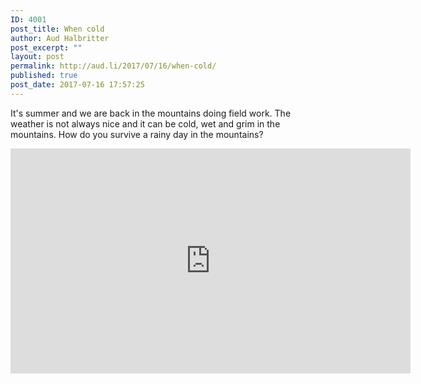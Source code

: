 ```yaml
---
ID: 4001
post_title: When cold
author: Aud Halbritter
post_excerpt: ""
layout: post
permalink: http://aud.li/2017/07/16/when-cold/
published: true
post_date: 2017-07-16 17:57:25
---
```

It's summer and we are back in the mountains doing field work. The weather is not always nice and it can be cold, wet and grim in the mountains. How do you survive a rainy day in the mountains?

<iframe src="https://www.youtube.com/embed/5b_YEmWY10k" width="640" height="360" frameborder="0" allowfullscreen="allowfullscreen"></iframe>